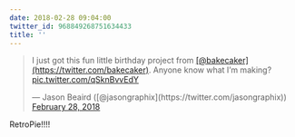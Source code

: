 ```yaml
---
date: 2018-02-28 09:04:00
twitter_id: 968849268751634433
title: ''
---
```


<blockquote class="twitter-tweet"><p lang="en" dir="ltr">I just got this fun little birthday project from <a href="https://twitter.com/bakecaker?ref_src=twsrc%5Etfw">[@bakecaker](https://twitter.com/bakecaker)</a>. Anyone know what I’m making? <a href="https://t.co/qSknBvvEdY">pic.twitter.com/qSknBvvEdY</a></p>&mdash; Jason Beaird ([@jasongraphix](https://twitter.com/jasongraphix)) <a href="https://twitter.com/jasongraphix/status/968848234977390592?ref_src=twsrc%5Etfw">February 28, 2018</a></blockquote>
<script async src="https://platform.twitter.com/widgets.js" charset="utf-8"></script>

RetroPie!!!!
